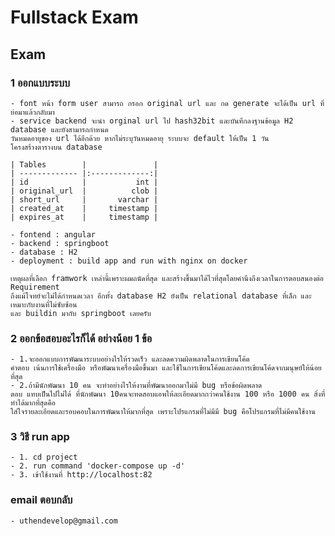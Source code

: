 # Fullstack Exam
## Exam
### 1 ออกแบบระบบ
    - font หน้า form user สามารถ กรอก original url และ กด generate จะได้เป็น url ที่ย่อมาแล้วกลับมา
    - service backend จะนำ orginal url ไป hash32bit และบันทึกลงฐานข้อมูล H2 database และยังสามารถกำหนด
    วันหมดอายุของ url ได้อีกด้วย หากไม่ระบุวันหมดอายุ ระบบจะ default ให้เป็น 1 วัน
    โครงสร้างตารางบน database

    | Tables        |               |
    | ------------- |:-------------:|
    | id            |           int |
    | original_url  |          clob |
    | short_url     |       varchar |
    | created_at    |     timestamp |
    | expires_at    |     timestamp |

    - fontend : angular
    - backend : springboot 
    - database : H2
    - deployment : build app and run with nginx on docker 
    
    เหตุผลที่เลือก framwork เหล่านี้เพราะผมถนัดที่สุด และสร้างขึ้นมาได้ไวที่สุดโดยคำนึงถึงเวลาในการตอบสนองต่อ Requirement 
    ถึงแม้โจทย์จะไม่ได้กำหนดเวลา อีกทั้ง database H2 ยังเป็น relational database ที่เล็ก และเหมาะกับงานที่ไม่ซับซ้อน 
    และ buildin มากับ springboot เลยครับ 


### 2 ออกข้อสอบอะไรก็ได้ อย่างน้อย 1 ข้อ
    - 1.จะออกแบบการพัฒนาระบบอย่างไรให้รวดเร็ว และลดความผิดพลาดในการเขียนโค้ด
    คำตอบ เน้นการใช้เครื่องมือ หรือพัฒนาเครื่องมือขึ้นมา และใช้ในการเขียนโค้ดและลดการเขียนโค้ดจากมนุษย์ให้น้อยที่สุด
    - 2.ถ้ามีนักพัฒนา 10 คน จะทำอย่างไรให้งานที่พัฒนาออกมาไม่มี bug หรือข้อผิดพลาด
    ตอบ แทบเป็นไปไม่ได้ ที่นักพัฒนา 10คนจะทดสอบแอพให้ละเอียดมากกว่าคนใช้งาน 100 หรือ 1000 คน สิ่งที่ทำได้มากที่สุดคือ
    ใส่ใจรายละเอียดและรอบคอบในการพัฒนาให้มากที่สุด เพราะโปรแกรมที่ไม่มีมี bug คือโปรแกรมที่ไม่มีคนใช้งาน

### 3 วิธี run app
    - 1. cd project
    - 2. run command 'docker-compose up -d'
    - 3. เข้าใช้งานที่ http://localhost:82

### email ตอบกลับ
    - uthendevelop@gmail.com
